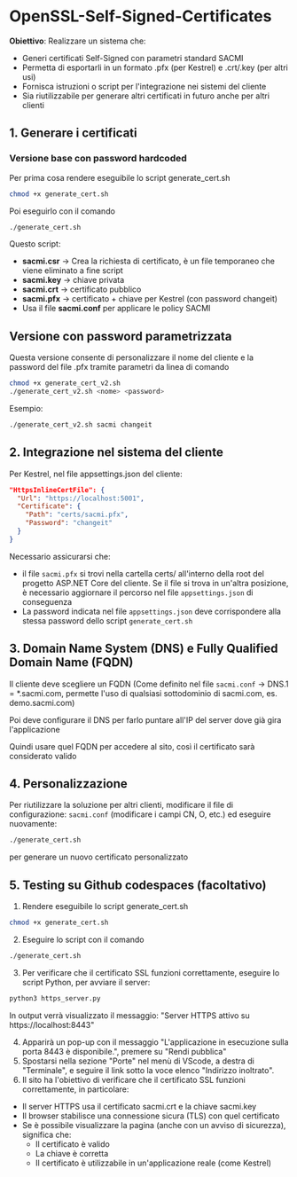 # OpenSSL-Self-Signed-Certificates

**Obiettivo**: Realizzare un sistema che:
- Generi certificati Self-Signed con parametri standard SACMI
- Permetta di esportarli in un formato .pfx (per Kestrel) e .crt/.key (per altri usi)
- Fornisca istruzioni o script per l'integrazione nei sistemi del cliente
- Sia riutilizzabile per generare altri certificati in futuro anche per altri clienti

## 1. Generare i certificati 
### Versione base con password hardcoded
Per prima cosa rendere eseguibile lo script generate_cert.sh

``` bash
chmod +x generate_cert.sh
```

Poi eseguirlo con il comando
``` bash
./generate_cert.sh
```

Questo script:

- **sacmi.csr** → Crea la richiesta di certificato, è un file temporaneo che viene eliminato a fine script
- **sacmi.key** → chiave privata
- **sacmi.crt** → certificato pubblico
- **sacmi.pfx** → certificato + chiave per Kestrel (con password changeit)
- Usa il file **sacmi.conf** per applicare le policy SACMI

## Versione con password parametrizzata
Questa versione consente di personalizzare il nome del cliente e la password del file .pfx tramite parametri da linea di comando
``` bash
chmod +x generate_cert_v2.sh
./generate_cert_v2.sh <nome> <password>
```
Esempio:
``` bash
./generate_cert_v2.sh sacmi changeit
```

## 2. Integrazione nel sistema del cliente
Per Kestrel, nel file appsettings.json del cliente:
``` json
"HttpsInlineCertFile": {
  "Url": "https://localhost:5001",
  "Certificate": {
    "Path": "certs/sacmi.pfx",
    "Password": "changeit"
  }
}
```
Necessario assicurarsi che:
- il file `sacmi.pfx` si trovi nella cartella certs/ all'interno della root del progetto ASP.NET Core del cliente. Se il file si trova in un'altra posizione, è 
necessario aggiornare il percorso nel file `appsettings.json` di conseguenza
- La password indicata nel file `appsettings.json` deve corrispondere alla stessa password dello script `generate_cert.sh`

## 3. Domain Name System (DNS) e Fully Qualified Domain Name (FQDN)
Il cliente deve scegliere un FQDN (Come definito nel file `sacmi.conf` → DNS.1 = *.sacmi.com, permette l'uso di qualsiasi sottodominio di sacmi.com, es. demo.sacmi.com)

Poi deve configurare il DNS per farlo puntare all'IP del server dove già gira l'applicazione

Quindi usare quel FQDN per accedere al sito, così il certificato sarà considerato valido

## 4. Personalizzazione

Per riutilizzare la soluzione per altri clienti, modificare il file di configurazione: `sacmi.conf` (modificare i campi CN, O, etc.) ed eseguire nuovamente:
``` bash
./generate_cert.sh
```
per generare un nuovo certificato personalizzato

## 5. Testing su Github codespaces (facoltativo)
1. Rendere eseguibile lo script generate_cert.sh

``` bash
chmod +x generate_cert.sh
```

2. Eseguire lo script con il comando
``` bash
./generate_cert.sh
```

3. Per verificare che il certificato SSL funzioni correttamente, eseguire lo script Python, per avviare il server:
``` bash
python3 https_server.py
```
In output verrà visualizzato il messaggio: "Server HTTPS attivo su https://localhost:8443"

4. Apparirà un pop-up con il messaggio "L'applicazione in esecuzione sulla porta 8443 è disponibile.", premere su "Rendi pubblica"
5. Spostarsi nella sezione "Porte" nel menù di VScode, a destra di "Terminale", e seguire il link sotto la voce elenco "Indirizzo inoltrato". 
6. Il sito ha l'obiettivo di verificare che il certificato SSL funzioni correttamente, in particolare:
- Il server HTTPS usa il certificato sacmi.crt e la chiave sacmi.key
- Il browser stabilisce una connessione sicura (TLS) con quel certificato
- Se è possibile visualizzare la pagina (anche con un avviso di sicurezza), significa che:
  - Il certificato è valido
  - La chiave è corretta
  - Il certificato è utilizzabile in un'applicazione reale (come Kestrel)
